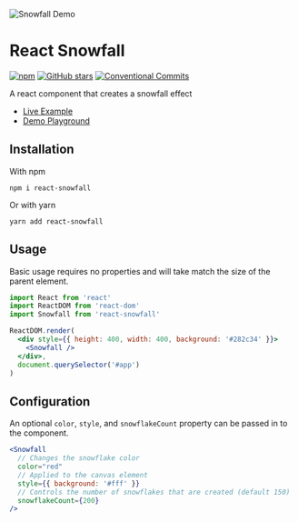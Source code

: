 ![Snowfall Demo](./assets/snowfall-demo-banner.gif)

# React Snowfall

[![npm](https://img.shields.io/npm/v/react-snowfall.svg)](https://github.com/cahilfoley/react-snowfall)
[![GitHub stars](https://img.shields.io/github/stars/cahilfoley/react-snowfall.svg)](https://github.com/cahilfoley/react-snowfall/stargazers)
[![Conventional Commits](https://img.shields.io/badge/Conventional%20Commits-1.0.0-yellow.svg)](https://conventionalcommits.org)

A react component that creates a snowfall effect

- [Live Example](https://cahilfoley.github.io/react-snowfall/)
- [Demo Playground](https://codesandbox.io/s/github/cahilfoley/react-snowfall/tree/demo)

## Installation

With npm

```
npm i react-snowfall
```

Or with yarn

```
yarn add react-snowfall
```

## Usage

Basic usage requires no properties and will take match the size of the parent element.

```jsx
import React from 'react'
import ReactDOM from 'react-dom'
import Snowfall from 'react-snowfall'

ReactDOM.render(
  <div style={{ height: 400, width: 400, background: '#282c34' }}>
    <Snowfall />
  </div>,
  document.querySelector('#app')
)
```

## Configuration

An optional `color`, `style`, and `snowflakeCount` property can be passed in to the component.

```jsx
<Snowfall
  // Changes the snowflake color
  color="red"
  // Applied to the canvas element
  style={{ background: '#fff' }}
  // Controls the number of snowflakes that are created (default 150)
  snowflakeCount={200}
/>
```
